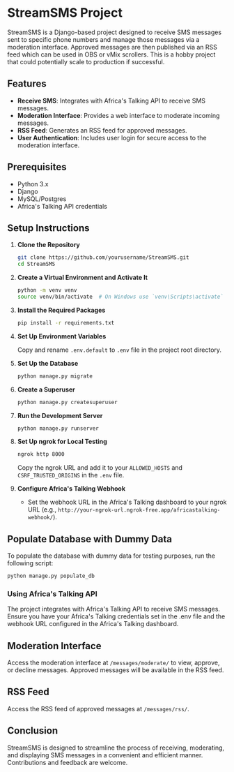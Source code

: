 # StreamSMS Project

StreamSMS is a Django-based project designed to receive SMS messages sent to specific phone numbers and manage those messages via a moderation interface. Approved messages are then published via an RSS feed which can be used in OBS or vMix scrollers. This is a hobby project that could potentially scale to production if successful.

## Features
- **Receive SMS**: Integrates with Africa's Talking API to receive SMS messages.
- **Moderation Interface**: Provides a web interface to moderate incoming messages.
- **RSS Feed**: Generates an RSS feed for approved messages.
- **User Authentication**: Includes user login for secure access to the moderation interface.

## Prerequisites
- Python 3.x
- Django
- MySQL/Postgres
- Africa's Talking API credentials

## Setup Instructions

1. **Clone the Repository**
    ```sh
    git clone https://github.com/yourusername/StreamSMS.git
    cd StreamSMS
    ```

2. **Create a Virtual Environment and Activate It**
    ```sh
    python -m venv venv
    source venv/bin/activate  # On Windows use `venv\Scripts\activate`
    ```

3. **Install the Required Packages**
    ```sh
    pip install -r requirements.txt
    ```

4. **Set Up Environment Variables**

    Copy and rename `.env.default` to `.env` file in the project root directory.

5. **Set Up the Database**
    ```sh
    python manage.py migrate
    ```

6. **Create a Superuser**
    ```sh
    python manage.py createsuperuser
    ```

7. **Run the Development Server**
    ```sh
    python manage.py runserver
    ```

8. **Set Up ngrok for Local Testing**
    ```sh
    ngrok http 8000
    ```
    Copy the ngrok URL and add it to your `ALLOWED_HOSTS` and `CSRF_TRUSTED_ORIGINS` in the `.env` file.

9. **Configure Africa's Talking Webhook**
    - Set the webhook URL in the Africa's Talking dashboard to your ngrok URL (e.g., `http://your-ngrok-url.ngrok-free.app/africastalking-webhook/`).


## Populate Database with Dummy Data

To populate the database with dummy data for testing purposes, run the following script:
```sh
python manage.py populate_db
```

### Using Africa's Talking API
The project integrates with Africa's Talking API to receive SMS messages. Ensure you have your Africa's Talking credentials set in the .env file and the webhook URL configured in the Africa's Talking dashboard.

## Moderation Interface
Access the moderation interface at `/messages/moderate/` to view, approve, or decline messages. Approved messages will be available in the RSS feed.

## RSS Feed
Access the RSS feed of approved messages at `/messages/rss/`.

## Conclusion
StreamSMS is designed to streamline the process of receiving, moderating, and displaying SMS messages in a convenient and efficient manner. Contributions and feedback are welcome.

